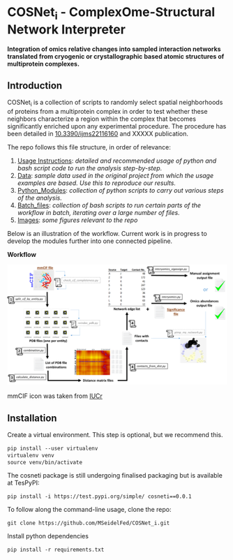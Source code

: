 # COSNet<sub>i</sub> - ComplexOme-Structural Network Interpreter
**Integration of omics relative changes into sampled interaction networks translated from cryogenic or crystallographic based atomic structures of multiprotein complexes.**
## Introduction
COSNet<sub>i</sub> is a collection of scripts to randomly select spatial neighborhoods of proteins from a multiprotein complex in order to test whether these neighbors characterize a region within the complex that becomes significantly enriched upon any experimental procedure. The procedure has been detailed in [10.3390/ijms22116160](https://doi.org/10.3390/ijms22116160) and XXXXX publication.

The repo follows this file structure, in order of relevance:

1. [Usage Instructions](https://github.com/MSeidelFed/COSNet_i/blob/master/USAGE.md): _detailed and recommended usage of python and bash script code to run the analysis step-by-step._
2. [Data](https://github.com/MSeidelFed/COSNet_i/tree/master/Data): _sample data used in the original project from which the usage examples are based. Use  this to reproduce our results._
3. [Python_Modules](https://github.com/MSeidelFed/COSNet_i/tree/master/Python_Modules): _collection of python scripts to carry out various steps of the analysis._
4. [Batch_files](https://github.com/MSeidelFed/COSNet_i/tree/master/Batch_files): _collection of bash scripts to run certain parts of the workflow in batch, iterating over a large number of files._
5. [Images](https://github.com/MSeidelFed/COSNet_i/tree/master/images): _some figures relevant to the repo_

Below is an illustration of the workflow. Current work is in progress to develop the modules further into one connected pipeline. 

**Workflow**

![Workflow](images/repo_workflow.png)

mmCIF icon was taken from [IUCr](http://ww1.iucr.org/)


## Installation

Create a virtual environment. This step is optional, but we recommend this.
```
pip install --user virtualenv
virtualenv venv
source venv/bin/activate
```

The cosneti package is still undergoing finalised packaging but is available at TesPyPI:
```
pip install -i https://test.pypi.org/simple/ cosneti==0.0.1
```

To follow along the command-line usage, clone the repo:
```
git clone https://github.com/MSeidelFed/COSNet_i.git
```

Install python dependencies
```
pip install -r requirements.txt
```

